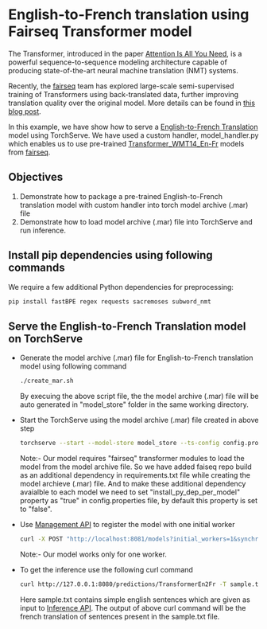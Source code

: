 # English-to-French translation using Fairseq Transformer model
The Transformer, introduced in the paper [Attention Is All You Need](https://arxiv.org/abs/1706.03762), is a powerful sequence-to-sequence modeling architecture capable of producing state-of-the-art neural machine translation (NMT) systems.

Recently, the [fairseq](https://github.com/pytorch/fairseq#join-the-fairseq-community) team has explored large-scale semi-supervised training of Transformers using back-translated data, further improving translation quality over the original model. More details can be found in [this blog post](https://engineering.fb.com/ai-research/scaling-neural-machine-translation-to-bigger-data-sets-with-faster-training-and-inference/).

In this example, we have show how to serve a [English-to-French Translation](https://pytorch.org/hub/pytorch_fairseq_translation/) model using TorchServe. We have used a custom handler, model_handler.py which enables us to use pre-trained [Transformer_WMT14_En-Fr](https://github.com/pytorch/fairseq/blob/master/examples/translation/README.md) models from [fairseq](https://github.com/pytorch/fairseq). 

## Objectives
1. Demonstrate how to package a pre-trained English-to-French translation model with custom handler into torch model archive (.mar) file
2. Demonstrate how to load model archive (.mar) file into TorchServe and run inference.

## Install pip dependencies using following commands
We require a few additional Python dependencies for preprocessing:
```bash
pip install fastBPE regex requests sacremoses subword_nmt
```
## Serve the English-to-French Translation model on TorchServe

* Generate the model archive (.mar) file for English-to-French translation model using following command

    ```bash
    ./create_mar.sh
    ```
    By execuing the above script file, the the model archive (.mar) file will be auto generated in "model_store" folder in the same working directory.


* Start the TorchServe using the model archive (.mar) file created in above step

    ```bash
    torchserve --start --model-store model_store --ts-config config.properties
    ```
    Note:- Our model requires "fairseq" transformer modules to load the model from the model archive file. So we have added faiseq repo build as an additional dependency in requirements.txt file while creating the model archieve (.mar) file. And to make these additional dependency avaialble to each model we need to set "install_py_dep_per_model" property as "true" in config.properties file, by default this property is set to "false".


* Use [Management API](https://github.com/pytorch/serve/blob/master/docs/management_api.md#management-api) to register the model with one initial worker

    ```bash
    curl -X POST "http://localhost:8081/models?initial_workers=1&synchronous=true&url=TransformerEn2Fr.mar"
    ```
    Note:- Our model works only for one worker.

* To get the inference use the following curl command

    ```bash
    curl http://127.0.0.1:8080/predictions/TransformerEn2Fr -T sample.txt
    ```
    Here sample.txt contains simple english sentences which are given as input to [Inference API](https://github.com/pytorch/serve/blob/master/docs/inference_api.md#predictions-api). The output of above curl command will be the french translation of sentences present in the sample.txt file.
